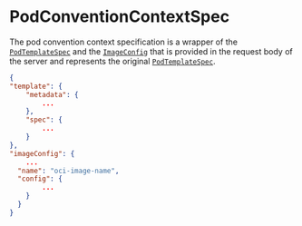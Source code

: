 # PodConventionContextSpec

The pod convention context specification is a wrapper of the [`PodTemplateSpec`](https://kubernetes.io/docs/reference/kubernetes-api/workload-resources/pod-template-v1/#PodTemplateSpec) and the [`ImageConfig`](image-config.md) that is provided in the request body of the server and represents the original [`PodTemplateSpec`](https://kubernetes.io/docs/reference/kubernetes-api/workload-resources/pod-template-v1/#PodTemplateSpec).

```json
{
"template": {
    "metadata": {
        ...
    },
    "spec": {
        ...
    }
},
"imageConfig": {
    ...
  "name": "oci-image-name",
  "config": {
        ...
    }
  }
}
```